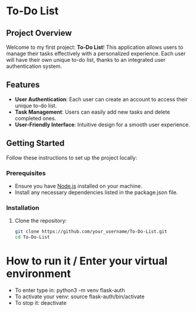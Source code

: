 
# To-Do List

## Project Overview

Welcome to my first project: **To-Do List**! This application allows users to manage their tasks effectively with a personalized experience. Each user will have their own unique to-do list, thanks to an integrated user authentication system.

## Features

- **User Authentication**: Each user can create an account to access their unique to-do list.
- **Task Management**: Users can easily add new tasks and delete completed ones.
- **User-Friendly Interface**: Intuitive design for a smooth user experience.

## Getting Started

Follow these instructions to set up the project locally:

### Prerequisites

- Ensure you have [Node.js](https://nodejs.org/) installed on your machine.
- Install any necessary dependencies listed in the package.json file.

### Installation

1. Clone the repository:

   ```bash
   git clone https://github.com/your_username/To-Do-List.git
   cd To-Do-List


# How to run it / Enter your virtual environment

- To enter type in: python3 -m venv flask-auth
- To activate your venv: source flask-auth/bin/activate
- To stop it: deactivate
  